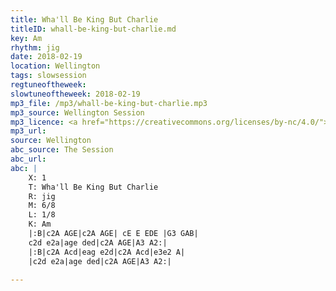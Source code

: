 ```yaml
---
title: Wha'll Be King But Charlie
titleID: whall-be-king-but-charlie.md
key: Am
rhythm: jig
date: 2018-02-19
location: Wellington
tags: slowsession 
regtuneoftheweek:
slowtuneoftheweek: 2018-02-19
mp3_file: /mp3/whall-be-king-but-charlie.mp3
mp3_source: Wellington Session
mp3_licence: <a href="https://creativecommons.org/licenses/by-nc/4.0/">CC-BY-NC-4.0</a>
mp3_url:
source: Wellington
abc_source: The Session
abc_url:
abc: |
    X: 1
    T: Wha'll Be King But Charlie
    R: jig
    M: 6/8
    L: 1/8
    K: Am
    |:B|c2A AGE|c2A AGE| cE E EDE |G3 GAB|
    c2d e2a|age ded|c2A AGE|A3 A2:|
    |:B|c2A Acd|eag e2d|c2A Acd|e3e2 A|
    |c2d e2a|age ded|c2A AGE|A3 A2:|

---
```

